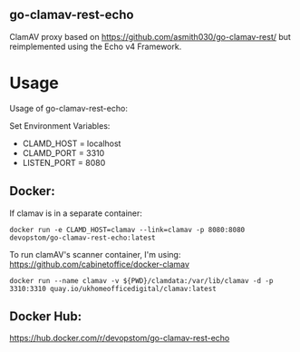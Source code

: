 ## go-clamav-rest-echo

ClamAV proxy based on https://github.com/asmith030/go-clamav-rest/ but reimplemented using the Echo v4 Framework. 

Usage
======

Usage of go-clamav-rest-echo: 

Set Environment Variables: 
- CLAMD_HOST = localhost
- CLAMD_PORT = 3310
- LISTEN_PORT = 8080

Docker:
----------

If clamav is in a separate container: 

`docker run -e CLAMD_HOST=clamav --link=clamav -p 8080:8080 devopstom/go-clamav-rest-echo:latest`

To run clamAV's scanner container, I'm using: 
https://github.com/cabinetoffice/docker-clamav

`docker run --name clamav -v ${PWD}/clamdata:/var/lib/clamav -d -p 3310:3310 quay.io/ukhomeofficedigital/clamav:latest`


Docker Hub:
-----------
https://hub.docker.com/r/devopstom/go-clamav-rest-echo